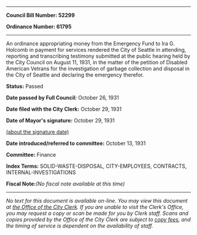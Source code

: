 

********

**Council Bill Number: 52299**
   
**Ordinance Number: 61795**
********

 An ordinance appropriating money from the Emergency Fund to Ira G. Holcomb in payment for services rendered the City of Seattle in attending, reporting and transcribing testimony submitted at the public hearing held by the City Council on August 11, 1931, in the matter of the petition of Disabled American Vetrans for the investigation of garbage collection and disposal in the City of Seattle and declaring the emergency therefor.

**Status:** Passed
   
**Date passed by Full Council:** October 26, 1931
   
**Date filed with the City Clerk:** October 29, 1931
   
**Date of Mayor's signature:** October 29, 1931
   
[(about the signature date)](/~public/approvaldate.htm)
   
   
   
**Date introduced/referred to committee:** October 13, 1931
   
**Committee:** Finance
   
   
**Index Terms:** SOLID-WASTE-DISPOSAL, CITY-EMPLOYEES, CONTRACTS, INTERNAL-INVESTIGATIONS

**Fiscal Note:**_(No fiscal note available at this time)_
********

_No text for this document is available on-line. You may view this document at [the Office of the City Clerk](http://www.seattle.gov/leg/clerk/contactUs.htm). If you are unable to visit the Clerk's Office, you may request a copy or scan be made for you by Clerk staff. Scans and copies provided by the Office of the City Clerk are subject to [copy fees](http://clerk.seattle.gov/~public/clerkfees.htm), and the timing of service is dependent on the availability of staff._

